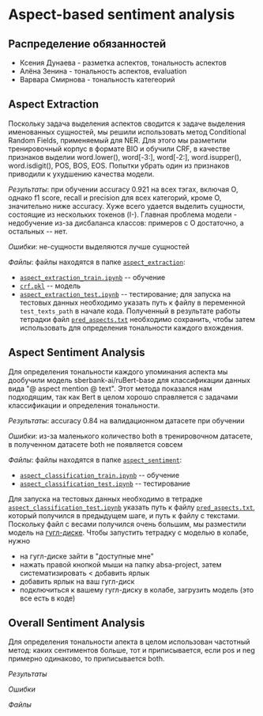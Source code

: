 # Aspect-based sentiment analysis
## Распределение обязанностей
* Ксения Дунаева - разметка аспектов, тональность аспектов
* Алёна Зенина - тональность аспектов, evaluation
* Варвара Смирнова - тональность категеорий
## Aspect Extraction

Поскольку задача выделения аспектов сводится к задаче выделения именованных сущностей, мы решили использовать метод Conditional Random Fields, применяемый для NER. Для этого мы разметили тренировочный корпус в формате BIO и обучили CRF, в качестве признаков выделии word.lower(), word[-3:], word[-2:], word.isupper(), word.isdigit(), POS, BOS, EOS. Попытки убрать один из признаков приводили к ухудшению качества модели. 

*Результаты*: при обучении accuracy 0.921 на всех тэгах, включая O, однако f1 score, recall и precision для всех категорий, кроме O, значительно ниже accuracy. Хуже всего удается выделить сущности, состоящие из нескольких токенов (I-). Главная проблема модели - недобучение из-за дисбаланса классов: примеров с O достаточно, а остальных -- нет. 

*Ошибки*: не-сущности выделяются лучше сущностей

*Файлы*: файлы находятся в папке [`aspect_extraction`](https://github.com/zadushevno/nlp-4-project/tree/main/aspect_extraction):
* [`aspect_extraction_train.ipynb`](https://github.com/zadushevno/nlp-4-project/blob/main/aspect_extraction/aspect_extraction_train.ipynb) -- обучение
* [`crf.pkl`](https://github.com/zadushevno/nlp-4-project/blob/main/aspect_extraction/crf.pkl) -- модель
* [`aspect_extraction_test.ipynb`](https://github.com/zadushevno/nlp-4-project/blob/main/aspect_extraction/aspect_extraction_test.ipynb) -- тестирование; для запуска на тестовых данных необходимо указать путь к файлу в переменной `test_texts_path` в начале кода. Полученный в результате работы тетрадки файл [`pred_aspects.txt`](https://github.com/zadushevno/nlp-4-project/blob/main/aspect_extraction/pred_aspects.txt) необходимо сохранить, чтобы затем использовать для определения тональности каждого вхождения.

## Aspect Sentiment Analysis

Для определения тональности каждого упоминания аспекта мы дообучили модель sberbank-ai/ruBert-base для классификации данных вида "@ aspect mention @ text". Этот метода показался нам подходящим, так как Bert в целом хорошо справляется с задачами классификации и определения тональности. 

*Результаты*: accuracy 0.84 на валидационном датасете при обучении

*Ошибки*: из-за маленького количество both в тренировочном датасете, в полученном датасете both не появляется совсем

*Файлы*: файлы находятся в папке [`aspect_sentiment`](https://github.com/zadushevno/nlp-4-project/tree/main/aspect_sentiment):
* [`aspect_classification_train.ipynb`](https://github.com/zadushevno/nlp-4-project/blob/main/aspect_sentiment/aspect_classification_train.ipynb) -- обучение
* [`aspect_classification_test.ipynb`](https://github.com/zadushevno/nlp-4-project/blob/main/aspect_sentiment/aspect_classification_test.ipynb) -- тестирование

Для запуска на тестовых данных необходимо в тетрадке [`aspect_classification_test.ipynb`](https://github.com/zadushevno/nlp-4-project/blob/main/aspect_sentiment/aspect_classification_test.ipynb) указать путь к файлу [`pred_aspects.txt`](https://github.com/zadushevno/nlp-4-project/blob/main/aspect_extraction/pred_aspects.txt), который получился в предыдущем шаге, и путь к файлу с текстами. Поскольку файл с весами получился очень большим, мы разместили модель на [гугл-диске](https://drive.google.com/drive/u/0/folders/1e8WjOU0U33uCS4XWpkWmb2F6G2aMXak2). Чтобы запустить тетрадку с моделью в колабе, нужно
* на гугл-диске зайти в "доступные мне"
* нажать правой кнопкой мыши на папку absa-project, затем систематизировать < добавить ярлык
* добавить ярлык на ваш гугл-диск
* подключиться к вашему гугл-диску в колабе, загрузить модель (это все есть в коде)

## Overall Sentiment Analysis

Для определения тональности апекта в целом использован частотный метод: каких сентиментов больше, тот и приписывается, если pos и neg примерно одинаково, то приписывается both.

*Результаты*

*Ошибки*

*Файлы*

